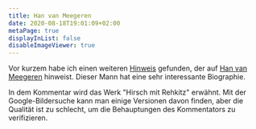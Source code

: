 ```yaml
---
title: Han van Meegeren
date: 2020-08-18T19:01:09+02:00
metaPage: true
displayInList: false
disableImageViewer: true
---
```


Vor kurzem habe ich einen weiteren [Hinweis](/post/a-clue-from-the-old-blog) gefunden, der auf [Han van Meegeren](https://en.wikipedia.org/wiki/Han_van_Meegeren) hinweist. Dieser Mann hat eine sehr interessante Biographie.

In dem Kommentar wird das Werk "Hirsch mit Rehkitz" erwähnt. Mit der Google-Bildersuche kann man einige Versionen davon finden, aber die Qualität ist zu schlecht, um die Behauptungen des Kommentators zu verifizieren.


